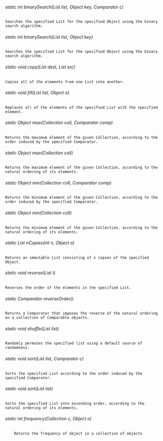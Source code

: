 ###### static int binarySearch(List list, Object key, Comparator c)
	Searches the specified List for the specified Object using the binary search algorithm.
###### static int binarySearch(List list, Object key)
	Searches the specified List for the specified Object using the binary search algorithm.
###### static void copy(List dest, List src)
	Copies all of the elements from one List into another.
###### static void fill(List list, Object o)
	Replaces all of the elements of the specified List with the specified element.
###### static Object max(Collection coll, Comparator comp)
	Returns the maximum element of the given Collection, according to the order induced by the specified Comparator.
###### static Object max(Collection coll)
	Returns the maximum element of the given Collection, according to the natural ordering of its elements.
###### static Object min(Collection coll, Comparator comp)
	Returns the minimum element of the given Collection, according to the order induced by the specified Comparator.
###### static Object min(Collection coll)
	Returns the minimum element of the given Collection, according to the natural ordering of its elements.
###### static List nCopies(int n, Object o)
	Returns an immutable List consisting of n copies of the specified Object.
###### static void reverse(List l)
	Reverses the order of the elements in the specified List.
###### static Comparator reverseOrder()
	Returns a Comparator that imposes the reverse of the natural ordering on a collection of Comparable objects.
###### static void shuffle(List list)
	Randomly permutes the specified list using a default source of randomness.
###### static void sort(List list, Comparator c)
	Sorts the specified List according to the order induced by the specified Comparator.
###### static void sort(List list)
	Sorts the specified List into ascending order, according to the natural ordering of its elements.
###### static int frequency(Collection c, Object o)
        Returns the frequency of object in a collection of objects
